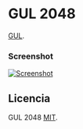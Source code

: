 # GUL 2048
[GUL](http://gul.es/).

### Screenshot

[![Screenshot](http://i.imgur.com/tkMZBYu.png)](http://i.imgur.com/tkMZBYu.png)

## Licencia
GUL 2048 [MIT](https://github.com/yagop/GUL2048/blob/master/LICENSE.txt).
